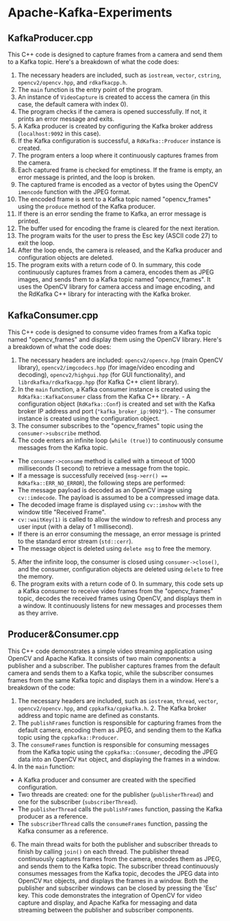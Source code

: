 # Apache-Kafka-Experiments

## KafkaProducer.cpp
This C++ code is designed to capture frames from a camera and send them to a Kafka topic. Here's a breakdown of what the code does: 
1. The necessary headers are included, such as `iostream`, `vector`, `cstring`, `opencv2/opencv.hpp`, and `rdkafkacpp.h`.
2. The `main` function is the entry point of the program.
3. An instance of `VideoCapture` is created to access the camera (in this case, the default camera with index 0).
4. The program checks if the camera is opened successfully. If not, it prints an error message and exits.
5. A Kafka producer is created by configuring the Kafka broker address (`localhost:9092` in this case).
6. If the Kafka configuration is successful, a `RdKafka::Producer` instance is created.
7. The program enters a loop where it continuously captures frames from the camera.
8. Each captured frame is checked for emptiness. If the frame is empty, an error message is printed, and the loop is broken.
9. The captured frame is encoded as a vector of bytes using the OpenCV `imencode` function with the JPEG format.
10. The encoded frame is sent to a Kafka topic named "opencv_frames" using the `produce` method of the Kafka producer.
11. If there is an error sending the frame to Kafka, an error message is printed.
12. The buffer used for encoding the frame is cleared for the next iteration.
13. The program waits for the user to press the Esc key (ASCII code 27) to exit the loop.
14. After the loop ends, the camera is released, and the Kafka producer and configuration objects are deleted.
15. The program exits with a return code of 0. In summary, this code continuously captures frames from a camera, encodes them as JPEG images, and sends them to a Kafka topic named "opencv_frames". It uses the OpenCV library for camera access and image encoding, and the RdKafka C++ library for interacting with the Kafka broker.
    
## KafkaConsumer.cpp
This C++ code is designed to consume video frames from a Kafka topic named "opencv_frames" and display them using the OpenCV library. Here's a breakdown of what the code does: 
1. The necessary headers are included: `opencv2/opencv.hpp` (main OpenCV library), `opencv2/imgcodecs.hpp` (for image/video encoding and decoding), `opencv2/highgui.hpp` (for GUI functionality), and `librdkafka/rdkafkacpp.hpp` (for Kafka C++ client library).
2. In the `main` function, a Kafka consumer instance is created using the `RdKafka::KafkaConsumer` class from the Kafka C++ library. - A configuration object (`RdKafka::Conf`) is created and set with the Kafka broker IP address and port (`"kafka_broker_ip:9092"`). - The consumer instance is created using the configuration object.
3. The consumer subscribes to the "opencv_frames" topic using the `consumer->subscribe` method.
4. The code enters an infinite loop (`while (true)`) to continuously consume messages from the Kafka topic.
- The `consumer->consume` method is called with a timeout of 1000 milliseconds (1 second) to retrieve a message from the topic.
- If a message is successfully received (`msg->err() == RdKafka::ERR_NO_ERROR`), the following steps are performed:
- The message payload is decoded as an OpenCV image using `cv::imdecode`. The payload is assumed to be a compressed image data.
- The decoded image frame is displayed using `cv::imshow` with the window title "Received Frame".
- `cv::waitKey(1)` is called to allow the window to refresh and process any user input (with a delay of 1 millisecond).
- If there is an error consuming the message, an error message is printed to the standard error stream (`std::cerr`).
- The message object is deleted using `delete msg` to free the memory.
5. After the infinite loop, the consumer is closed using `consumer->close()`, and the consumer, configuration objects are deleted using `delete` to free the memory.
6. The program exits with a return code of 0. In summary, this code sets up a Kafka consumer to receive video frames from the "opencv_frames" topic, decodes the received frames using OpenCV, and displays them in a window. It continuously listens for new messages and processes them as they arrive.

## Producer&Consumer.cpp

This C++ code demonstrates a simple video streaming application using OpenCV and Apache Kafka. It consists of two main components: a publisher and a subscriber. The publisher captures frames from the default camera and sends them to a Kafka topic, while the subscriber consumes frames from the same Kafka topic and displays them in a window. Here's a breakdown of the code: 
1. The necessary headers are included, such as `iostream`, `thread`, `vector`, `opencv2/opencv.hpp`, and `cppkafka/cppkafka.h`. 2. The Kafka broker address and topic name are defined as constants.
3. The `publishFrames` function is responsible for capturing frames from the default camera, encoding them as JPEG, and sending them to the Kafka topic using the `cppkafka::Producer`.
4. The `consumeFrames` function is responsible for consuming messages from the Kafka topic using the `cppkafka::Consumer`, decoding the JPEG data into an OpenCV `Mat` object, and displaying the frames in a window.
5. In the `main` function:
- A Kafka producer and consumer are created with the specified configuration.
- Two threads are created: one for the publisher (`publisherThread`) and one for the subscriber (`subscriberThread`).
- The `publisherThread` calls the `publishFrames` function, passing the Kafka producer as a reference.
- The `subscriberThread` calls the `consumeFrames` function, passing the Kafka consumer as a reference.
6. The main thread waits for both the publisher and subscriber threads to finish by calling `join()` on each thread. The publisher thread continuously captures frames from the camera, encodes them as JPEG, and sends them to the Kafka topic. The subscriber thread continuously consumes messages from the Kafka topic, decodes the JPEG data into OpenCV `Mat` objects, and displays the frames in a window. Both the publisher and subscriber windows can be closed by pressing the 'Esc' key. This code demonstrates the integration of OpenCV for video capture and display, and Apache Kafka for messaging and data streaming between the publisher and subscriber components.
